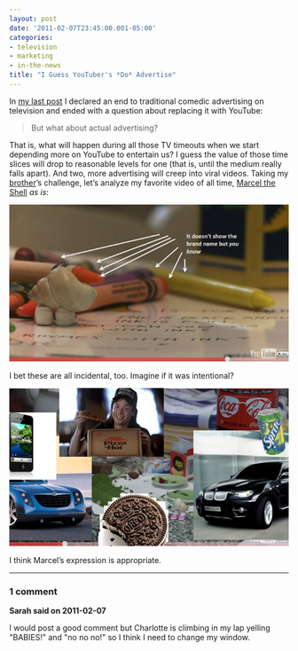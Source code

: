 ```yaml
---
layout: post
date: '2011-02-07T23:45:00.001-05:00'
categories:
- television
- marketing
- in-the-news
title: "I Guess YouTuber's *Do* Advertise"
---
```


In [my last post](../../2011/02/end-of-super-bowl-style-advertising.html) I declared an end to traditional comedic advertising on television and ended with a question about replacing it with YouTube:

>But what about actual advertising?

That is, what will happen during all those TV timeouts when we start depending more on YouTube to entertain us? I guess the value of those time slices will drop to reasonable levels for one (that is, until the medium really falls apart). And two, more advertising will creep into viral videos. Taking my [brother](http://stuffmystudentsdraw.blogspot.com/)’s challenge, let’s analyze my favorite video of all time, [Marcel the Shell](http://www.youtube.com/watch?v=VF9-sEbqDvU) *as is*:  

![](/assets/2011/image-youtube-16.png)    

I bet these are all incidental, too. Imagine if it was intentional?  

![](/assets/2011/image-youtube-20.png)

I think Marcel’s expression is appropriate.

---

### 1 comment

**Sarah said on 2011-02-07**

I would post a good comment but Charlotte is climbing in my lap yelling "BABIES!" and "no no no!" so I think I need to change my window.
